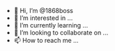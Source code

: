 - 👋 Hi, I’m @1868boss
- 👀 I’m interested in ...
- 🌱 I’m currently learning ...
- 💞️ I’m looking to collaborate on ...
- 📫 How to reach me ...

<!---
1868boss/1868boss is a ✨ special ✨ repository because its `README.md` (this file) appears on your GitHub profile.
You can click the Preview link to take a look at your changes.
--->
